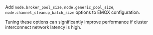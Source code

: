 Add `node.broker_pool_size`, `node.generic_pool_size`, `node.channel_cleanup_batch_size` options to EMQX configuration.

Tuning these options can significantly improve performance if cluster interconnect network latency is high.
